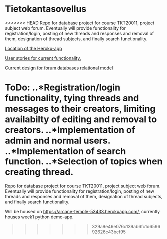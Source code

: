 # Tietokantasovellus
<<<<<<< HEAD
Repo for database project for course TKT20011, project subject web forum. Eventually will provide functionality for registration/login, posting of new threads and responses and removal of them, designation of thread subjects, and finally search functionality.

[Location of the Heroku-app](https://arcane-temple-53433.herokuapp.com/forum/)

[User stories for current functionality.](documentation/user_stories.md)

[Current design for forum databases relational model](documentation/forum_relational_model.md)

ToDo: 
..*Registration/login functionality, tying threads and messages to their creators, limiting availabilty of editing and removal to creators.
..*Implementation of admin and normal users. 
..*Implementation of search function.
..*Selection of topics when creating thread.
=======
Repo for database project for course TKT20011, project subject web forum. Eventually will provide functionality for registration/login, posting of new threads and responses and removal of them, designation of thread subjects, and finally search functionality. 

Will be housed on https://arcane-temple-53433.herokuapp.com/, currently houses week1 python demo-app.
>>>>>>> 329a9e46e076c139ab6fc1d659692626c43bcf95
